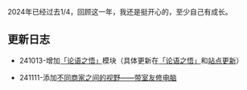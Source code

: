 2024年已经过去1/4，回顾这一年，我还是挺开心的，至少自己有成长。
## 更新日志
- 241013-增加[「论语之悟」](../论语之悟/)模块（具体更新在[「论语之悟」](../论语之悟/)和[站点更新](/update/更新日志)）

- 241111-添加[不同商家之间的视野——带室友修电脑](..//2024/不同商家的视野)
